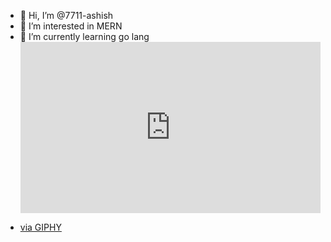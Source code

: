 - 👋 Hi, I’m @7711-ashish
- 👀 I’m interested in MERN
- 🌱 I’m currently learning go lang
- <div style="width:100%;height:0;padding-bottom:57%;position:relative;"><iframe src="https://giphy.com/embed/WSBeyxvC1jH496xQGA" width="100%"height="100%" style="position:absolute" frameBorder="0" class="giphy-embed" allowFullScreen></iframe></div><p><a href="https://giphy.com/stickers/code-programmer-learn-to-WSBeyxvC1jH496xQGA">via GIPHY</a></p>
<!---
7711-ashish/7711-ashish is a ✨ special ✨ repository because its `README.md` (this file) appears on your GitHub profile.
You can click the Preview link to take a look at your changes.
--->

